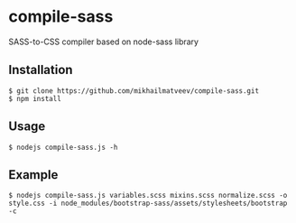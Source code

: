 # compile-sass
SASS-to-CSS compiler based on node-sass library

## Installation

```
$ git clone https://github.com/mikhailmatveev/compile-sass.git
$ npm install
```

## Usage

``` $ nodejs compile-sass.js -h ```

## Example

``` $ nodejs compile-sass.js variables.scss mixins.scss normalize.scss -o style.css -i node_modules/bootstrap-sass/assets/stylesheets/bootstrap -c ```
